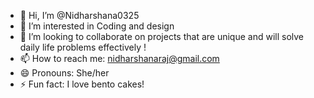 - 👋 Hi, I’m @Nidharshana0325
- 👀 I’m interested in Coding and design
- 🌱 I’m looking to collaborate on projects that are unique and will solve daily life problems effectively !
- 📫 How to reach me: nidharshanaraj@gmail.com 
- 😄 Pronouns: She/her
- ⚡ Fun fact: I love bento cakes!

<!---
Nidharshana0325/Nidharshana0325 is a ✨ special ✨ repository because its `README.md` (this file) appears on your GitHub profile.
You can click the Preview link to take a look at your changes.
--->
